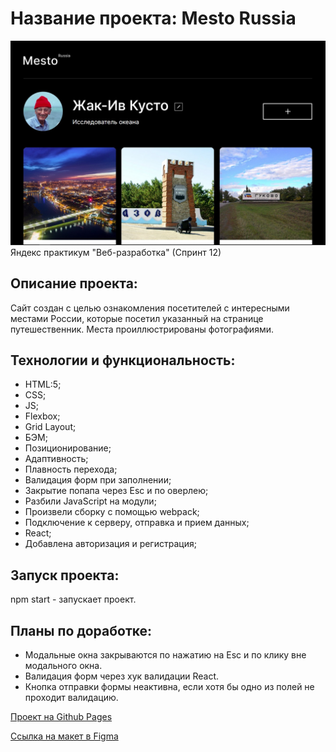 # Название проекта: **Mesto Russia**
<img src="/src/images/mesto.jpg">
Яндекс практикум "Веб-разработка"   (Спринт 12)

## Описание проекта:
Сайт создан с целью ознакомления посетителей с интересными местами России, которые посетил указанный на странице путешественник. Места проиллюстрированы фотографиями.

## Технологии и функциональность:
* HTML:5;
* CSS;
* JS;
* Flexbox;
* Grid Layout;
* БЭМ;
* Позиционирование;
* Адаптивность;
* Плавность перехода;
* Валидация форм при заполнении;
* Закрытие попапа через Esc и по оверлею;
* Разбили JavaScript на модули;
* Произвели сборку с помощью webpack;
* Подключение к серверу, отправка и прием данных;
* React;
* Добавлена авторизация и регистрация;

## Запуск проекта:
npm start - запускает проект.

## Планы по доработке:
* Модальные окна закрываются по нажатию на Esc и по клику вне модального окна.
* Валидация форм через хук валидации React.
* Кнопка отправки формы неактивна, если хотя бы одно из полей не проходит валидацию.

[Проект на Github Pages](https://markrnd.github.io/react-mesto-auth/)

[Ссылка на макет в Figma](https://www.figma.com/file/2cn9N9jSkmxD84oJik7xL7/JavaScript.-Sprint-4?node-id=0%3A1)
